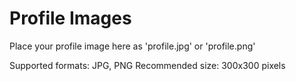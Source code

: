 # Profile Images

Place your profile image here as 'profile.jpg' or 'profile.png'

Supported formats: JPG, PNG
Recommended size: 300x300 pixels
